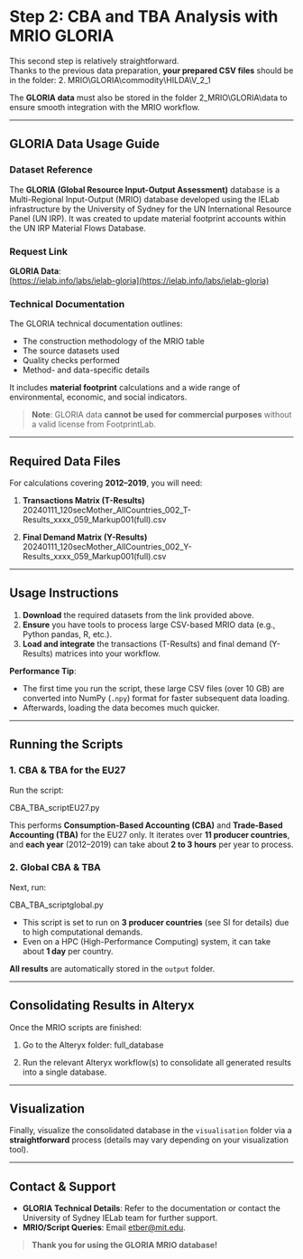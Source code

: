 # Step 2: CBA and TBA Analysis with MRIO GLORIA

This second step is relatively straightforward.  
Thanks to the previous data preparation, **your prepared CSV files** should be in the folder: 2. MRIO\GLORIA\commodity\HILDA\V_2_1

The **GLORIA data** must also be stored in the folder 2_MRIO\GLORIA\data to ensure smooth integration with the MRIO workflow.

---

## GLORIA Data Usage Guide

### Dataset Reference
The **GLORIA (Global Resource Input-Output Assessment)** database is a Multi-Regional Input-Output (MRIO) database developed using the IELab infrastructure by the University of Sydney for the UN International Resource Panel (UN IRP). It was created to update material footprint accounts within the UN IRP Material Flows Database. 

### Request Link
**GLORIA Data**:  
[https://ielab.info/labs/ielab-gloria](https://ielab.info/labs/ielab-gloria)

### Technical Documentation
The GLORIA technical documentation outlines:

- The construction methodology of the MRIO table  
- The source datasets used  
- Quality checks performed  
- Method- and data-specific details  

It includes **material footprint** calculations and a wide range of environmental, economic, and social indicators.

> **Note**: GLORIA data **cannot be used for commercial purposes** without a valid license from FootprintLab.

---

## Required Data Files
For calculations covering **2012–2019**, you will need:

1. **Transactions Matrix (T-Results)**  
20240111_120secMother_AllCountries_002_T-Results_xxxx_059_Markup001(full).csv

2. **Final Demand Matrix (Y-Results)**  
20240111_120secMother_AllCountries_002_Y-Results_xxxx_059_Markup001(full).csv

   
---

## Usage Instructions

1. **Download** the required datasets from the link provided above.  
2. **Ensure** you have tools to process large CSV-based MRIO data (e.g., Python pandas, R, etc.).  
3. **Load and integrate** the transactions (T-Results) and final demand (Y-Results) matrices into your workflow.

**Performance Tip**:  
- The first time you run the script, these large CSV files (over 10 GB) are converted into NumPy (`.npy`) format for faster subsequent data loading.  
- Afterwards, loading the data becomes much quicker.

---

## Running the Scripts

### 1. CBA & TBA for the EU27
Run the script:

CBA_TBA_scriptEU27.py

This performs **Consumption-Based Accounting (CBA)** and **Trade-Based Accounting (TBA)** for the EU27 only. It iterates over **11 producer countries**, and **each year** (2012–2019) can take about **2 to 3 hours** per year to process.

### 2. Global CBA & TBA
Next, run:

CBA_TBA_scriptglobal.py

- This script is set to run on **3 producer countries** (see SI for details) due to high computational demands.
- Even on a HPC (High-Performance Computing) system, it can take about **1 day** per country.

**All results** are automatically stored in the `output` folder.

---

## Consolidating Results in Alteryx
Once the MRIO scripts are finished:

1. Go to the Alteryx folder:
full_database

2. Run the relevant Alteryx workflow(s) to consolidate all generated results into a single database.

---

## Visualization
Finally, visualize the consolidated database in the `visualisation` folder via a **straightforward** process (details may vary depending on your visualization tool).

---

## Contact & Support
- **GLORIA Technical Details**: Refer to the documentation or contact the University of Sydney IELab team for further support.  
- **MRIO/Script Queries**: Email [etber@mit.edu](mailto:etber@mit.edu).

> **Thank you for using the GLORIA MRIO database!**
